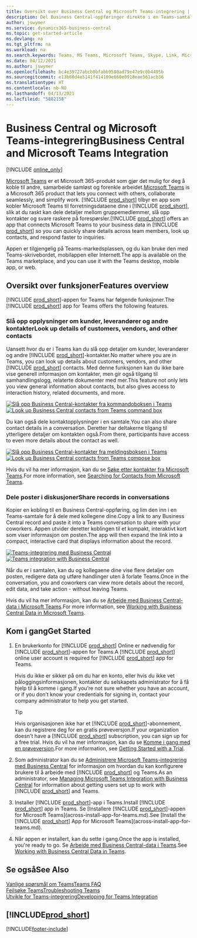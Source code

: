 ```yaml
---
title: Oversikt over Business Central og Microsoft Teams-integrering | Microsoft Docs
description: Del Business Central-oppføringer direkte i en Teams-samtale.
author: jswymer
ms.service: dynamics365-business-central
ms.topic: get-started-article
ms.devlang: na
ms.tgt_pltfrm: na
ms.workload: na
ms.search.keywords: Teams, MS Teams, Microsoft Teams, Skype, Link, Microsoft 365, collaborate, collaboration, teamwork
ms.date: 04/12/2021
ms.author: jswymer
ms.openlocfilehash: bc4e39727abcb0bfabb9580ad79e47e9c0b4495b
ms.sourcegitcommit: e13b80d4e5141f414109e660e0918eae561acb36
ms.translationtype: HT
ms.contentlocale: nb-NO
ms.lasthandoff: 04/13/2021
ms.locfileid: "5882158"
---
```

# <a name="business-central-and-microsoft-teams-integration"></a><span data-ttu-id="aee83-103">Business Central og Microsoft Teams-integrering</span><span class="sxs-lookup"><span data-stu-id="aee83-103">Business Central and Microsoft Teams Integration</span></span>

[!INCLUDE [online_only](includes/online_only.md)]

<span data-ttu-id="aee83-104">[Microsoft Teams](https://www.microsoft.com/en-us/microsoft-365/microsoft-teams) er et Microsoft 365-produkt som gjør det mulig for deg å koble til andre, samarbeide samløst og forenkle arbeidet.</span><span class="sxs-lookup"><span data-stu-id="aee83-104">[Microsoft Teams](https://www.microsoft.com/en-us/microsoft-365/microsoft-teams) is a Microsoft 365 product that lets you connect with others, collaborate seamlessly, and simplify work.</span></span> <span data-ttu-id="aee83-105">[!INCLUDE [prod_short](includes/prod_short.md)] tilbyr en app som kobler Microsoft Teams til forretningsdataene dine i [!INCLUDE [prod_short](includes/prod_short.md)], slik at du raskt kan dele detaljer mellom gruppemedlemmer, slå opp kontakter og svare raskere på forespørsler.</span><span class="sxs-lookup"><span data-stu-id="aee83-105">[!INCLUDE [prod_short](includes/prod_short.md)] offers an app that connects Microsoft Teams to your business data in [!INCLUDE [prod_short](includes/prod_short.md)] so you can quickly share details across team members, look up contacts, and respond faster to inquiries.</span></span>

<span data-ttu-id="aee83-106">Appen er tilgjengelig på Teams-markedsplassen, og du kan bruke den med Teams-skrivebordet, mobilappen eller Internett.</span><span class="sxs-lookup"><span data-stu-id="aee83-106">The app is available on the Teams marketplace, and you can use it with the Teams desktop, mobile app, or web.</span></span>

## <a name="features-overview"></a><span data-ttu-id="aee83-107">Oversikt over funksjoner</span><span class="sxs-lookup"><span data-stu-id="aee83-107">Features overview</span></span>

<span data-ttu-id="aee83-108">[!INCLUDE [prod_short](includes/prod_short.md)]-appen for Teams har følgende funksjoner.</span><span class="sxs-lookup"><span data-stu-id="aee83-108">The [!INCLUDE [prod_short](includes/prod_short.md)] app for Teams offers the following features.</span></span>

### <a name="look-up-details-of-customers-vendors-and-other-contacts"></a><span data-ttu-id="aee83-109">Slå opp opplysninger om kunder, leverandører og andre kontakter</span><span class="sxs-lookup"><span data-stu-id="aee83-109">Look up details of customers, vendors, and other contacts</span></span>

<span data-ttu-id="aee83-110">Uansett hvor du er i Teams kan du slå opp detaljer om kunder, leverandører og andre [!INCLUDE [prod_short](includes/prod_short.md)]-kontakter.</span><span class="sxs-lookup"><span data-stu-id="aee83-110">No matter where you are in Teams, you can look up details about customers, vendors, and other [!INCLUDE [prod_short](includes/prod_short.md)] contacts.</span></span> <span data-ttu-id="aee83-111">Med denne funksjonen kan du ikke bare vise generell informasjon om kontakter, men gir også tilgang til samhandlingslogg, relaterte dokumenter med mer.</span><span class="sxs-lookup"><span data-stu-id="aee83-111">This feature not only lets you view general information about contacts, but also gives access to interaction history, related documents, and more.</span></span>

 <span data-ttu-id="aee83-112">[![Slå opp Business Central-kontakter fra kommandoboksen i Teams](media/teams-contacts-overview.png)](media/teams-contacts-overview.png#lightbox)</span><span class="sxs-lookup"><span data-stu-id="aee83-112">[![Look up Business Central contacts from Teams command box](media/teams-contacts-overview.png)](media/teams-contacts-overview.png#lightbox)</span></span>

<span data-ttu-id="aee83-113">Du kan også dele kontaktopplysninger i en samtale.</span><span class="sxs-lookup"><span data-stu-id="aee83-113">You can also share contact details in a conversation.</span></span> <span data-ttu-id="aee83-114">Deretter har deltakerne tilgang til ytterligere detaljer om kontakten også.</span><span class="sxs-lookup"><span data-stu-id="aee83-114">From there, participants have access to even more details about the contact as well.</span></span>

 <span data-ttu-id="aee83-115">[![Slå opp Business Central-kontakter fra meldingsboksen i Teams](media/teams-contacts.png)](media/teams-contacts.png#lightbox)</span><span class="sxs-lookup"><span data-stu-id="aee83-115">[![Look up Business Central contacts from Teams compose box](media/teams-contacts.png)](media/teams-contacts.png#lightbox)</span></span>

<span data-ttu-id="aee83-116">Hvis du vil ha mer informasjon, kan du se [Søke etter kontakter fra Microsoft Teams](across-search-contacts-teams.md).</span><span class="sxs-lookup"><span data-stu-id="aee83-116">For more information, see [Searching for Contacts from Microsoft Teams](across-search-contacts-teams.md).</span></span>

### <a name="share-records-in-conversations"></a><span data-ttu-id="aee83-117">Dele poster i diskusjoner</span><span class="sxs-lookup"><span data-stu-id="aee83-117">Share records in conversations</span></span>

<span data-ttu-id="aee83-118">Kopier en kobling til en Business Central-oppføring, og lim den inn i en Teams-samtale for å dele med kollegene dine.</span><span class="sxs-lookup"><span data-stu-id="aee83-118">Copy a link to any Business Central record and paste it into a Teams conversation to share with your coworkers.</span></span> <span data-ttu-id="aee83-119">Appen utvider deretter koblingen til et kompakt, interaktivt kort som viser informasjon om posten.</span><span class="sxs-lookup"><span data-stu-id="aee83-119">The app will then expand the link into a compact, interactive card that displays information about the record.</span></span>

<span data-ttu-id="aee83-120">[![Teams-integrering med Business Central](media/teams-intro-v3.png)](media/teams-intro-v3.png#lightbox)</span><span class="sxs-lookup"><span data-stu-id="aee83-120">[![Teams integration with Business Central](media/teams-intro-v3.png)](media/teams-intro-v3.png#lightbox)</span></span>

<span data-ttu-id="aee83-121">Når du er i samtalen, kan du og kollegaene dine vise flere detaljer om posten, redigere data og utføre handlinger uten å forlate Teams.</span><span class="sxs-lookup"><span data-stu-id="aee83-121">Once in the conversation, you and coworkers can view more details about the record, edit data, and take action - without leaving Teams.</span></span>

<span data-ttu-id="aee83-122">Hvis du vil ha mer informasjon, kan du se [Arbeide med Business Central-data i Microsoft Teams](across-working-with-teams.md).</span><span class="sxs-lookup"><span data-stu-id="aee83-122">For more information, see [Working with Business Central Data in Microsoft Teams](across-working-with-teams.md).</span></span>

## <a name="get-started"></a><span data-ttu-id="aee83-123">Kom i gang</span><span class="sxs-lookup"><span data-stu-id="aee83-123">Get Started</span></span>

1. <span data-ttu-id="aee83-124">En brukerkonto for [!INCLUDE [prod_short](includes/prod_short.md)] Online er nødvendig for [!INCLUDE [prod_short](includes/prod_short.md)]-appen for Teams.</span><span class="sxs-lookup"><span data-stu-id="aee83-124">A [!INCLUDE [prod_short](includes/prod_short.md)] online user account is required for [!INCLUDE [prod_short](includes/prod_short.md)] app for Teams.</span></span>

    <span data-ttu-id="aee83-125">Hvis du ikke er sikker på om du har en konto, eller hvis du ikke vet påloggingsinformasjonen, kontakter du selskapets administrator for å få hjelp til å komme i gang.</span><span class="sxs-lookup"><span data-stu-id="aee83-125">If you’re not sure whether you have an account, or if you don’t know your credentials for signing in, contact your company administrator to help you get started.</span></span>

    > [!TIP]
    > <span data-ttu-id="aee83-126">Hvis organisasjonen ikke har et [!INCLUDE [prod_short](includes/prod_short.md)]-abonnement, kan du registrere deg for en gratis prøveversjon.</span><span class="sxs-lookup"><span data-stu-id="aee83-126">If your organization doesn't have a [!INCLUDE [prod_short](includes/prod_short.md)] subscription, you can sign up for a free trial.</span></span> <span data-ttu-id="aee83-127">Hvis du vil ha mer informasjon, kan du se [Komme i gang med en prøveversjon](across-preview.md#getting-started-with-a-trial).</span><span class="sxs-lookup"><span data-stu-id="aee83-127">For more information, see [Getting Started with a Trial](across-preview.md#getting-started-with-a-trial).</span></span>

2. <span data-ttu-id="aee83-128">Som administrator kan du se [Administrere Microsoft Teams-integrering med Business Central](admin-teams-integration.md) for informasjon om hvordan du kan konfigurere brukere til å arbeide med [!INCLUDE [prod_short](includes/prod_short.md)] og Teams.</span><span class="sxs-lookup"><span data-stu-id="aee83-128">As an administrator, see [Managing Microsoft Teams Integration with Business Central](admin-teams-integration.md) for information about getting users set up to work with [!INCLUDE [prod_short](includes/prod_short.md)] and Teams.</span></span>
3. <span data-ttu-id="aee83-129">Installer [!INCLUDE [prod_short](includes/prod_short.md)]-app i Teams.</span><span class="sxs-lookup"><span data-stu-id="aee83-129">Install [!INCLUDE [prod_short](includes/prod_short.md)] app in Teams.</span></span> <span data-ttu-id="aee83-130">Se [Installere [!INCLUDE [prod_short](includes/prod_short.md)]-appen for Microsoft Teams](across-install-app-for-teams.md).</span><span class="sxs-lookup"><span data-stu-id="aee83-130">See [Install the [!INCLUDE [prod_short](includes/prod_short.md)] App for Microsoft Teams](across-install-app-for-teams.md).</span></span>
4. <span data-ttu-id="aee83-131">Når appen er installert, kan du sette i gang.</span><span class="sxs-lookup"><span data-stu-id="aee83-131">Once the app is installed, you're ready to go.</span></span> <span data-ttu-id="aee83-132">Se [Arbeide med Business Central-data i Teams](across-working-with-teams.md).</span><span class="sxs-lookup"><span data-stu-id="aee83-132">See [Working with Business Central Data in Teams](across-working-with-teams.md).</span></span> 

## <a name="see-also"></a><span data-ttu-id="aee83-133">Se også</span><span class="sxs-lookup"><span data-stu-id="aee83-133">See Also</span></span>

[<span data-ttu-id="aee83-134">Vanlige spørsmål om Teams</span><span class="sxs-lookup"><span data-stu-id="aee83-134">Teams FAQ</span></span>](teams-faq.md)  
[<span data-ttu-id="aee83-135">Feilsøke Teams</span><span class="sxs-lookup"><span data-stu-id="aee83-135">Troubleshooting Teams</span></span>](admin-teams-troubleshooting.md)  
[<span data-ttu-id="aee83-136">Utvikle for Teams-integrering</span><span class="sxs-lookup"><span data-stu-id="aee83-136">Developing for Teams Integration</span></span>](/dynamics365/business-central/dev-itpro/developer/devenv-develop-for-teams)
  
## [!INCLUDE[prod_short](includes/free_trial_md.md)]  


[!INCLUDE[footer-include](includes/footer-banner.md)]